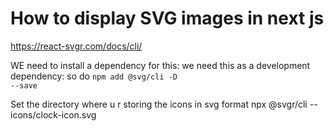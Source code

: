 # How to display SVG images in next js
https://react-svgr.com/docs/cli/

WE need to install a dependency for this:
we need this as a development dependency:
so do <code>npm add @svg/cli -D --save</code>

Set the directory where u r storing the icons in svg format
npx @svgr/cli -- icons/clock-icon.svg